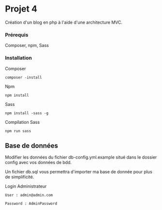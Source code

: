 # Projet 4

Création d'un blog en php à l'aide d'une architecture MVC.

### Prérequis

Composer, npm, Sass

### Installation

Composer

```
composer -install
```

Npm 

```
npm install
```

Sass

```
npm install -sass -g
```

Compilation Sass

```
npm run sass
```

## Base de données

Modifier les données du fichier db-config.yml.example situé dans le dossier config avec vos données de bdd. 

Un fichier db.sql vous permettra d'importer ma base de donnée pour plus de simplificité.

Login Administrateur

```
User : admin@admin.com
```
```
Password : AdminPassword
```


